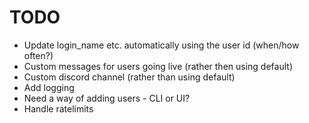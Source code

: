 # TODO

- Update login_name etc. automatically using the user id (when/how often?)
- Custom messages for users going live (rather then using default)
- Custom discord channel (rather than using default)
- Add logging
- Need a way of adding users - CLI or UI?
- Handle ratelimits
